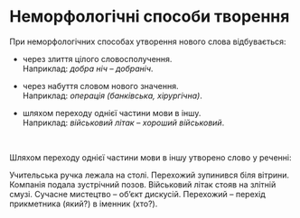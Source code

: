 # Неморфологічні способи творення

При неморфологiчних способах утворення нового слова вiдбувається:

* через злиття цiлого словосполучення.<br/>
Наприклад: <i>добра нiч – добранiч</i>.

* через набуття словом нового значення.<br/>
Наприклад: <i>операцiя (банкiвська, хiрургiчна)</i>.

* шляхом переходу однiєї частини мови в iншу.<br/>
Наприклад: <i>вiйськовий лiтак – хороший вiйськовий</i>.


<br>
<quiz correctLabel="correct" incorrectLabel="incorrect" checkLabel="check">
    <question text="">
       <p>Шляхом переходу однієї частини мови в іншу утворено слово у реченні:</p>
        <answer>Учительська ручка лежала на столі.</answer>
        <answer>Перехожий зупинився біля вітрини.</answer>
        <answer correct>Компанія подала зустрічний позов.</answer>
        <answer>Військовий літак стояв на злітній смузі.</answer>
        <answer>
        Сучасне мистецтво – об’єкт дискусій.</answer>
        <explanation>
      Перехожий – перехід прикметника (який?) в іменник (хто?).
        <explanation>
    </question>
</quiz>